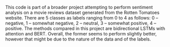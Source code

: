 This code is part of a broader project attempting to perform sentiment analysis on a movie reviews dataset generated from the Rotten Tomatoes website. There are 5 classes as labels ranging from 0 to 4 as follows: 0 – negative, 1 – somewhat negative, 2 – neutral, 3 – somewhat positive, 4 – positive. The methods compared in this project are bidirectional LSTMs with attention and BERT. Overall, the former seems to perform slightly better, however that might be due to the nature of the data and of the labels. 
